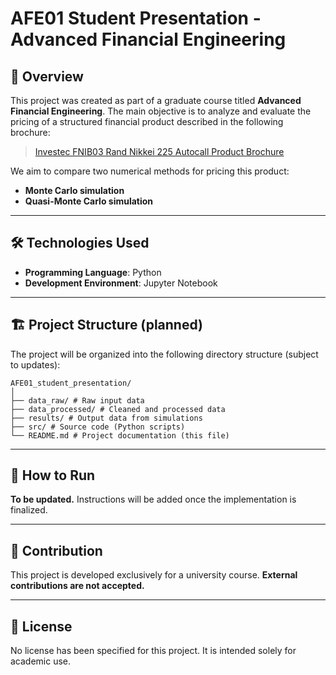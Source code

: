 # AFE01 Student Presentation - Advanced Financial Engineering

## 📌 Overview

This project was created as part of a graduate course titled **Advanced Financial Engineering**. The main objective is to analyze and evaluate the pricing of a structured financial product described in the following brochure:

> [Investec FNIB03 Rand Nikkei 225 Autocall Product Brochure](https://www.investec.com/content/dam/south-africa/intermediaries/invest/autocall/Investec%20FNIB03%20Rand%20Nikkei%20225%20Autocall%20Brochure%20and%20App%20Form.pdf)

We aim to compare two numerical methods for pricing this product:

- **Monte Carlo simulation**
- **Quasi-Monte Carlo simulation**

---

## 🛠 Technologies Used

- **Programming Language**: Python  
- **Development Environment**: Jupyter Notebook

---

## 🏗 Project Structure (planned)

The project will be organized into the following directory structure (subject to updates):

```
AFE01_student_presentation/
│
├── data_raw/ # Raw input data
├── data_processed/ # Cleaned and processed data
├── results/ # Output data from simulations
├── src/ # Source code (Python scripts)
└── README.md # Project documentation (this file)
```

---

## 🚀 How to Run

**To be updated.** Instructions will be added once the implementation is finalized.

---

## 🤝 Contribution

This project is developed exclusively for a university course. **External contributions are not accepted.**

---

## 📄 License

No license has been specified for this project. It is intended solely for academic use.
